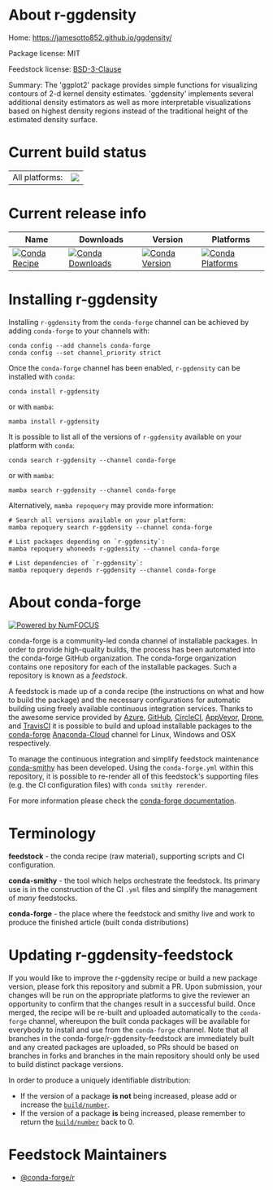 About r-ggdensity
=================

Home: https://jamesotto852.github.io/ggdensity/

Package license: MIT

Feedstock license: [BSD-3-Clause](https://github.com/conda-forge/r-ggdensity-feedstock/blob/main/LICENSE.txt)

Summary: The 'ggplot2' package provides simple functions for visualizing contours of 2-d kernel density estimates. 'ggdensity' implements several additional density estimators as well as more interpretable visualizations based on highest density regions instead of the traditional height of the estimated density surface.

Current build status
====================


<table><tr><td>All platforms:</td>
    <td>
      <a href="https://dev.azure.com/conda-forge/feedstock-builds/_build/latest?definitionId=16374&branchName=main">
        <img src="https://dev.azure.com/conda-forge/feedstock-builds/_apis/build/status/r-ggdensity-feedstock?branchName=main">
      </a>
    </td>
  </tr>
</table>

Current release info
====================

| Name | Downloads | Version | Platforms |
| --- | --- | --- | --- |
| [![Conda Recipe](https://img.shields.io/badge/recipe-r--ggdensity-green.svg)](https://anaconda.org/conda-forge/r-ggdensity) | [![Conda Downloads](https://img.shields.io/conda/dn/conda-forge/r-ggdensity.svg)](https://anaconda.org/conda-forge/r-ggdensity) | [![Conda Version](https://img.shields.io/conda/vn/conda-forge/r-ggdensity.svg)](https://anaconda.org/conda-forge/r-ggdensity) | [![Conda Platforms](https://img.shields.io/conda/pn/conda-forge/r-ggdensity.svg)](https://anaconda.org/conda-forge/r-ggdensity) |

Installing r-ggdensity
======================

Installing `r-ggdensity` from the `conda-forge` channel can be achieved by adding `conda-forge` to your channels with:

```
conda config --add channels conda-forge
conda config --set channel_priority strict
```

Once the `conda-forge` channel has been enabled, `r-ggdensity` can be installed with `conda`:

```
conda install r-ggdensity
```

or with `mamba`:

```
mamba install r-ggdensity
```

It is possible to list all of the versions of `r-ggdensity` available on your platform with `conda`:

```
conda search r-ggdensity --channel conda-forge
```

or with `mamba`:

```
mamba search r-ggdensity --channel conda-forge
```

Alternatively, `mamba repoquery` may provide more information:

```
# Search all versions available on your platform:
mamba repoquery search r-ggdensity --channel conda-forge

# List packages depending on `r-ggdensity`:
mamba repoquery whoneeds r-ggdensity --channel conda-forge

# List dependencies of `r-ggdensity`:
mamba repoquery depends r-ggdensity --channel conda-forge
```


About conda-forge
=================

[![Powered by
NumFOCUS](https://img.shields.io/badge/powered%20by-NumFOCUS-orange.svg?style=flat&colorA=E1523D&colorB=007D8A)](https://numfocus.org)

conda-forge is a community-led conda channel of installable packages.
In order to provide high-quality builds, the process has been automated into the
conda-forge GitHub organization. The conda-forge organization contains one repository
for each of the installable packages. Such a repository is known as a *feedstock*.

A feedstock is made up of a conda recipe (the instructions on what and how to build
the package) and the necessary configurations for automatic building using freely
available continuous integration services. Thanks to the awesome service provided by
[Azure](https://azure.microsoft.com/en-us/services/devops/), [GitHub](https://github.com/),
[CircleCI](https://circleci.com/), [AppVeyor](https://www.appveyor.com/),
[Drone](https://cloud.drone.io/welcome), and [TravisCI](https://travis-ci.com/)
it is possible to build and upload installable packages to the
[conda-forge](https://anaconda.org/conda-forge) [Anaconda-Cloud](https://anaconda.org/)
channel for Linux, Windows and OSX respectively.

To manage the continuous integration and simplify feedstock maintenance
[conda-smithy](https://github.com/conda-forge/conda-smithy) has been developed.
Using the ``conda-forge.yml`` within this repository, it is possible to re-render all of
this feedstock's supporting files (e.g. the CI configuration files) with ``conda smithy rerender``.

For more information please check the [conda-forge documentation](https://conda-forge.org/docs/).

Terminology
===========

**feedstock** - the conda recipe (raw material), supporting scripts and CI configuration.

**conda-smithy** - the tool which helps orchestrate the feedstock.
                   Its primary use is in the construction of the CI ``.yml`` files
                   and simplify the management of *many* feedstocks.

**conda-forge** - the place where the feedstock and smithy live and work to
                  produce the finished article (built conda distributions)


Updating r-ggdensity-feedstock
==============================

If you would like to improve the r-ggdensity recipe or build a new
package version, please fork this repository and submit a PR. Upon submission,
your changes will be run on the appropriate platforms to give the reviewer an
opportunity to confirm that the changes result in a successful build. Once
merged, the recipe will be re-built and uploaded automatically to the
`conda-forge` channel, whereupon the built conda packages will be available for
everybody to install and use from the `conda-forge` channel.
Note that all branches in the conda-forge/r-ggdensity-feedstock are
immediately built and any created packages are uploaded, so PRs should be based
on branches in forks and branches in the main repository should only be used to
build distinct package versions.

In order to produce a uniquely identifiable distribution:
 * If the version of a package **is not** being increased, please add or increase
   the [``build/number``](https://docs.conda.io/projects/conda-build/en/latest/resources/define-metadata.html#build-number-and-string).
 * If the version of a package **is** being increased, please remember to return
   the [``build/number``](https://docs.conda.io/projects/conda-build/en/latest/resources/define-metadata.html#build-number-and-string)
   back to 0.

Feedstock Maintainers
=====================

* [@conda-forge/r](https://github.com/conda-forge/r/)

